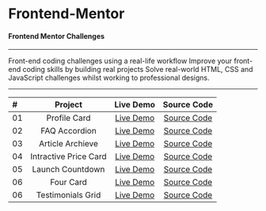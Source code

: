 # Frontend-Mentor
#### Frontend Mentor Challenges

------------------------

 Front-end coding challenges using a real-life workflow Improve your front-end coding skills by building real projects Solve real-world HTML, CSS and JavaScript challenges whilst working to professional designs.




------------------------

| #              |  Project              |  Live Demo                                                                       | Source Code |
| :------------- | :--------------------:| :------------------------------------------------------------------------------: |:------------------------------------------------------------------------------:|
|  01            | Profile Card         |[Live Demo](https://vaishnavme.github.io/Frontend-Mentor/profile-card-component-main/)        |[Source Code](https://github.com/vaishnavme/Frontend-Mentor/tree/main/profile-card-component-main)|
|  02            | FAQ Accordion         |[Live Demo](https://vaishnavme.github.io/Frontend-Mentor/faq-accordion/)        |[Source Code](https://github.com/vaishnavme/Frontend-Mentor/tree/main/faq-accordion)|
|  03            | Article Archieve         |[Live Demo](https://vaishnavme.github.io/Frontend-Mentor/article-preview/)        |[Source Code](https://github.com/vaishnavme/Frontend-Mentor/tree/main/article-preview)|
|  04            | Intractive Price Card        |[Live Demo](https://vaishnavme.github.io/Frontend-Mentor/interactive-pricing/)        |[Source Code](https://github.com/vaishnavme/Frontend-Mentor/tree/main/interactive-pricing)|
|  05            | Launch Countdown        |[Live Demo](https://vaishnavme.github.io/Frontend-Mentor/launch-countdown-timer/)        |[Source Code](https://github.com/vaishnavme/Frontend-Mentor/tree/main/launch-countdown-timer)|
|  06            | Four Card        |[Live Demo](https://vaishnavme.github.io/Frontend-Mentor/four-card/)        |[Source Code](https://github.com/vaishnavme/Frontend-Mentor/tree/main/four-card)|
|  06            | Testimonials Grid        |[Live Demo](https://vaishnavme.github.io/Frontend-Mentor/testimonials-grid/)        |[Source Code](https://github.com/vaishnavme/Frontend-Mentor/tree/main/testimonials-grid)|
